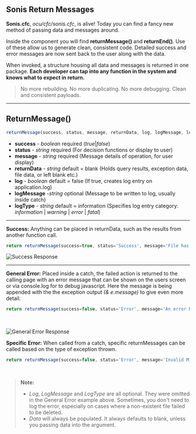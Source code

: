 ## Sonis Return Messages

**Sonis.cfc**, *ocu/cfc/sonis.cfc*, is alive! Today you can find a fancy new method of passing data and messages around.

Inside the component you will find **returnMessage()** and **returnEnd()**. Use of these allow us to generate clean, consistent code. Detailed success and error messages are now sent back to the user along with the data.

When invoked, a structure housing all data and messages is returned in one package. **Each developer can tap into any function in the system and knows what to expect in return.** 

>No more rebuilding. No more duplicating. No more debugging. Clean and consistent payloads.

----------


ReturnMessage()
-------------
```javascript
returnMessage(success, status, message, returnData, log, logMessage, logType);
```
  - **success** - *boolean* required (*true*|*false*)
 - **status** - *string* required (For decision functions or display to user)
 - **message** - *string* required (Message details of operation, for user display)
 - **returnData** - *string* default = blank (Holds query results, exception data, file data, or left blank etc.) 
 - **log** - *boolean* default = false (If true, creates log entry on application.log)
 - **logMessage** -*string* optional (Message to be written to log, usually inside catch)
 - **logType** - *string* default = information (Specifies log entry category: *information* | *warning* | *error* | *fatal*)
 - ---
 

**Success:**  Anything can be placed in returnData, such as the results from another function call.

```javascript
return returnMessage(success=true, status='Success', message='File has been moved.', returnData = fileResult);
```
![Success Response](http://johnbocook.com/hosted/sonis/returnMessageTrue.png)

---


**General Error:** Placed inside a catch, the failed action is returned to the calling page with an error message that can be shown on the users screen or via console.log for to debug javascript. Here the message is being appended with the the exception output *(& e.message)* to give even more detail. 
```javascript
return returnMessage(success=false, status='Error', message='An error has occured. ' & e.message);
```
<br>

![General Error Response](http://johnbocook.com/hosted/sonis/returnMessageGenError.png)



**Specific Error:** When  called from a catch, specific returnMessages can be called based on the type of exception thrown. 

```javascript
return returnMessage(success=false, status='Error', message='Invalid MimeType', returnData=e.Mimetype, log = true, logMessage = 'Invalid Mimetype: '& e.Mimetype, logType = 'error');
```
<br>

> **Note:**
> - *Log*, *LogMessage* and *LogType* are all optional. They were omitted in the General Error example above. Sometimes, you don't need to log the error, especially on cases where a non-existent file failed to be deleted.
> - *Data* will always be populated. It always defaults to blank, unless you passing data into the argument. 

